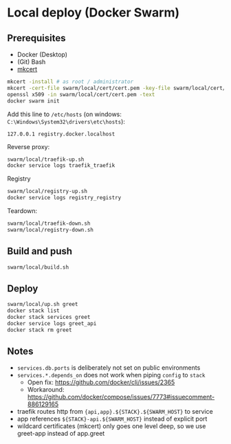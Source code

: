 # Local deploy (Docker Swarm)

## Prerequisites

- Docker (Desktop)
- (Git) Bash
- [mkcert](https://github.com/FiloSottile/mkcert)

```bash
mkcert -install # as root / administrator
mkcert -cert-file swarm/local/cert/cert.pem -key-file swarm/local/cert/key.pem "docker.localhost" "*.docker.localhost"
openssl x509 -in swarm/local/cert/cert.pem -text
docker swarm init
```

Add this line to `/etc/hosts` (on windows: `C:\Windows\System32\drivers\etc\hosts`):

```
127.0.0.1 registry.docker.localhost
```

Reverse proxy:

```bash
swarm/local/traefik-up.sh
docker service logs traefik_traefik
```

Registry

```bash
swarm/local/registry-up.sh
docker service logs registry_registry
```

Teardown:

```bash
swarm/local/traefik-down.sh
swarm/local/registry-down.sh
```

## Build and push

```bash
swarm/local/build.sh
```

## Deploy

```bash
swarm/local/up.sh greet
docker stack list
docker stack services greet
docker service logs greet_api
docker stack rm greet
```

## Notes

- `services.db.ports` is deliberately not set on public environments
- `services.*.depends_on` does not work when piping `config` to `stack`
  - Open fix: https://github.com/docker/cli/issues/2365
  - Workaround: https://github.com/docker/compose/issues/7773#issuecomment-886129165
- traefik routes http from `{api,app}.${STACK}.${SWARM_HOST}` to service
- app references `${STACK}-api.${SWARM_HOST}` instead of explicit port
- wildcard certificates (mkcert) only goes one level deep, so we use greet-app instead of app.greet
